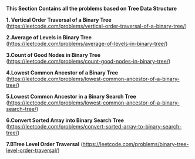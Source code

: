 **This Section  Contains all the problems based on Tree Data Structure**

**1. Vertical Order Traversal of a Binary Tree**
(https://leetcode.com/problems/vertical-order-traversal-of-a-binary-tree/)

**2.Average of Levels in Binary Tree**
(https://leetcode.com/problems/average-of-levels-in-binary-tree/)

**3.Count of Good Nodes in Binary Tree**
(https://leetcode.com/problems/count-good-nodes-in-binary-tree/)


**4.Lowest Common Ancestor of a Binary Tree**
(https://leetcode.com/problems/lowest-common-ancestor-of-a-binary-tree/)

**5.Lowest Common Ancestor in a Binary Search Tree**
(https://leetcode.com/problems/lowest-common-ancestor-of-a-binary-search-tree/)


**6.Convert Sorted Array into Binary Search Tree**
(https://leetcode.com/problems/convert-sorted-array-to-binary-search-tree/)

**7.BTree Level Order Traversal**
(https://leetcode.com/problems/binary-tree-level-order-traversal/)

